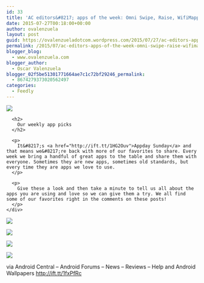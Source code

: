 ```yaml
---
id: 33
title: 'AC editors&#8217; apps of the week: Omni Swipe, Raise, WifiMapper and more'
date: 2015-07-27T00:18:00+00:00
author: ovalenzuela
layout: post
guid: https://ovalenzueladotcom.wordpress.com/2015/07/27/ac-editors-apps-of-the-week-omni-swipe-raise-wifimapper-and-more
permalink: /2015/07/ac-editors-apps-of-the-week-omni-swipe-raise-wifimapper-and-more.html
blogger_blog:
  - www.ovalenzuela.com
blogger_author:
  - Oscar Valenzuela
blogger_02f5be51301771664ae7c1c72bf29246_permalink:
  - 8674279373020562497
categories:
  - Feedly
---
```

<div>
  <div>
    <div>
      <p>
        <a title="AC editors' apps of the week: Omni Swipe, Raise, WifiMapper and more" href="http://ift.tt/1D00vkr"><img src="http://ift.tt/1zX9zCO" /></a>
      </p>
      
      <h2>
        Our weekly app picks
      </h2>
      
      <p>
        It&#8217;s <a href="http://ift.tt/1HG2Ouv">Appday Sunday</a> and that means we&#8217;re back with more of our favorites to share. Every week we bring a handful of great apps to the table and share them with everyone. Sometimes they are new apps, sometimes old standards, but every time they are apps we love to use.
      </p>
      
      <p>
        Give these a look and then take a minute to tell us all about the apps you are using and love so we can give them a try. We all find some of our favorites right in the comments on these posts!
      </p>
    </div>
  </div>
</div>

<a rel="nofollow" href="http://ift.tt/1S56vit"><img src="http://ift.tt/1fxP6gK" border="0" /></a>

<a rel="nofollow" href="http://ift.tt/1S56tqS"><img src="http://ift.tt/1fxP6NG" border="0" /></a>

<a rel="nofollow" href="http://ift.tt/1S56tqW"><img src="http://ift.tt/1fxP6gQ" border="0" /></a>

[<img src="http://ift.tt/1fxP6gS" border="0" />](http://ift.tt/1S56tqY)<img height="1" width="1" src="http://ift.tt/1fxP9cg" border="0" /><img height="1" width="1" src="http://ift.tt/1S56tr2" border="0" /><img height="1" alt="" width="1" src="http://ift.tt/1fxP6NK" />

via Android Central &#8211; Android Forums &#8211; News &#8211; Reviews &#8211; Help and Android Wallpapers http://ift.tt/1fxPfRc